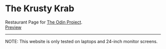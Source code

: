 # The Krusty Krab

Restaurant Page for [The Odin Project](https://www.theodinproject.com/).
<br>
[Preview](https://ahmedmk11.github.io/restaurant-page/)
<hr>
NOTE: This website is only tested on laptops and 24-inch monitor screens.